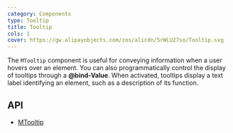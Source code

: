 ```yaml
---
category: Components
type: Tooltip
title: Tooltip
cols: 1
cover: https://gw.alipayobjects.com/zos/alicdn/5rWLU27so/Tooltip.svg
---
```


The `MTooltip` component is useful for conveying information when a user hovers over an element. You can also
programmatically control the display of tooltips through a **@bind-Value**. When activated, tooltips display a text
label identifying an element, such as a description of its function.

## API

- [MTooltip](/docs/api/MTooltip)
